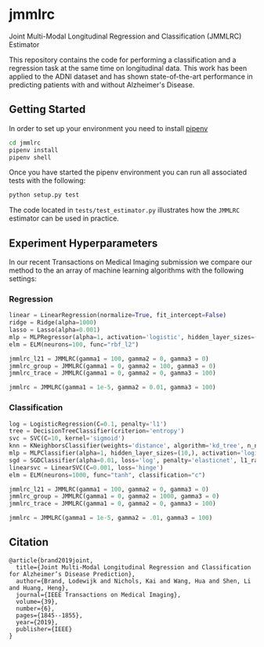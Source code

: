 # jmmlrc
Joint Multi-Modal Longitudinal Regression and Classification (JMMLRC) Estimator

This repository contains the code for performing a classification and a regression task at the same time on longitudinal data. This work has been applied to the ADNI dataset and has shown state-of-the-art performance in predicting patients with and without Alzheimer's Disease.

## Getting Started
In order to set up your environment you need to install [pipenv](https://pipenv.readthedocs.io/en/latest)

```bash
cd jmmlrc
pipenv install
pipenv shell
```

Once you have started the pipenv environment you can run all associated tests with the following:

```bash
python setup.py test
```

The code located in `tests/test_estimator.py` illustrates how the `JMMLRC` estimator can be used in practice. 

## Experiment Hyperparameters
In our recent Transactions on Medical Imaging submission we compare our method to the an array of machine learning algorithms with the following settings:

### Regression
```python
linear = LinearRegression(normalize=True, fit_intercept=False)
ridge = Ridge(alpha=1000)
lasso = Lasso(alpha=0.001)
mlp = MLPRegressor(alpha=1, activation='logistic', hidden_layer_sizes=(10,))
elm = ELM(neurons=100, func="rbf_l2")

jmmlrc_l21 = JMMLRC(gamma1 = 100, gamma2 = 0, gamma3 = 0)
jmmlrc_group = JMMLRC(gamma1 = 0, gamma2 = 100, gamma3 = 0)
jmmlrc_trace = JMMLRC(gamma1 = 0, gamma2 = 0, gamma3 = 100)

jmmlrc = JMMLRC(gamma1 = 1e-5, gamma2 = 0.01, gamma3 = 100)
```

### Classification
```python
log = LogisticRegression(C=0.1, penalty='l1')
tree = DecisionTreeClassifier(criterion='entropy')
svc = SVC(C=10, kernel='sigmoid')
knn = KNeighborsClassifier(weights='distance', algorithm='kd_tree', n_neighbors=20, p=1)
mlp = MLPClassifier(alpha=1, hidden_layer_sizes=(10,), activation='logistic')
sgd = SGDClassifier(alpha=0.01, loss='log', penalty='elasticnet', l1_ratio=0.5)
linearsvc = LinearSVC(C=0.001, loss='hinge')
elm = ELM(neurons=1000, func="tanh", classification="c")

jmmlrc_l21 = JMMLRC(gamma1 = 100, gamma2 = 0, gamma3 = 0)
jmmlrc_group = JMMLRC(gamma1 = 0, gamma2 = 1000, gamma3 = 0)
jmmlrc_trace = JMMLRC(gamma1 = 0, gamma2 = 0, gamma3 = 100)

jmmlrc = JMMLRC(gamma1 = 1e-5, gamma2 = .01, gamma3 = 100)
```

## Citation
```
@article{brand2019joint,
  title={Joint Multi-Modal Longitudinal Regression and Classification for Alzheimer’s Disease Prediction},
  author={Brand, Lodewijk and Nichols, Kai and Wang, Hua and Shen, Li and Huang, Heng},
  journal={IEEE Transactions on Medical Imaging},
  volume={39},
  number={6},
  pages={1845--1855},
  year={2019},
  publisher={IEEE}
}
```
